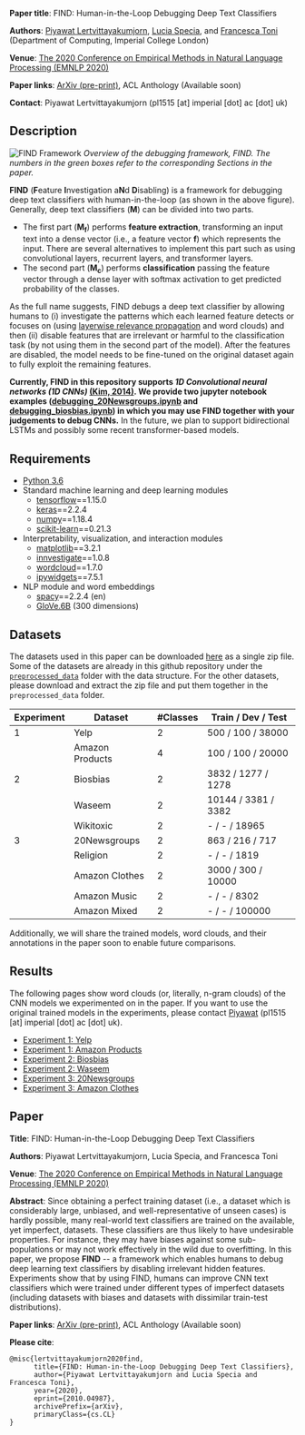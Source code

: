 **Paper title**: FIND: Human-in-the-Loop Debugging Deep Text Classifiers

**Authors**: [Piyawat Lertvittayakumjorn](https://www.doc.ic.ac.uk/~pl1515/), [Lucia Specia](http://www.imperial.ac.uk/people/l.specia), and [Francesca Toni](https://www.doc.ic.ac.uk/~ft/) (Department of Computing, Imperial College London)

**Venue**: [The 2020 Conference on Empirical Methods in Natural Language Processing (EMNLP 2020)](https://2020.emnlp.org/)

**Paper links**: [ArXiv (pre-print)](https://arxiv.org/abs/2010.04987), ACL Anthology (Available soon)

**Contact**: Piyawat Lertvittayakumjorn (pl1515 [at] imperial [dot] ac [dot] uk)

## Description
![FIND Framework](FIND.PNG)
*Overview of the debugging framework, FIND. The numbers in the green boxes refer to the
corresponding Sections in the paper.*

**FIND** (**F**eature **I**nvestigation a**N**d **D**isabling) is a framework for debugging deep text classifiers with human-in-the-loop (as shown in the above figure). Generally, deep text classifiers (**M**) can be divided into two parts.

- The first part (<b>M<sub>f</sub></b>) performs **feature extraction**, transforming an input text into a dense vector (i.e., a feature vector **f**) which represents the input. There are several alternatives to implement this part such as using convolutional layers, recurrent layers, and transformer layers. 
- The second part (<b>M<sub>c</sub></b>) performs **classification** passing the feature vector through a dense layer with softmax activation to get predicted probability of the classes.

As the full name suggests, FIND debugs a deep text classifier by allowing humans to (i) investigate the patterns which each learned feature detects or focuses on (using [layerwise relevance propagation](https://arxiv.org/pdf/1606.07298.pdf) and word clouds) and then (ii) disable features that are irrelevant or harmful to the classification task (by not using them in the second part of the model). After the features are disabled, the model needs to be fine-tuned on the original dataset again to fully exploit the remaining features.

**Currently, FIND in this repository supports _1D Convolutional neural networks (1D CNNs)_ [(Kim, 2014)](https://arxiv.org/pdf/1408.5882.pdf). We provide two jupyter notebook examples ([debugging_20Newsgroups.ipynb](debugging_20Newsgroups.ipynb) and [debugging_biosbias.ipynb](debugging_biosbias.ipynb)) in which you may use FIND together with your judgements to debug CNNs.** In the future, we plan to support bidirectional LSTMs and possibly some recent transformer-based models.

## Requirements
- [Python 3.6](https://www.python.org/downloads/release/python-360/)
- Standard machine learning and deep learning modules
	- [tensorflow](https://www.tensorflow.org/)==1.15.0
	- [keras](https://keras.io/)==2.2.4
	- [numpy](https://numpy.org/)==1.18.4
	- [scikit-learn](https://scikit-learn.org/stable/)==0.21.3
- Interpretability, visualization, and interaction modules
	- [matplotlib](https://matplotlib.org/)==3.2.1
	- [innvestigate](https://github.com/albermax/innvestigate)==1.0.8
	- [wordcloud](https://github.com/amueller/word_cloud)==1.7.0
	- [ipywidgets](https://github.com/jupyter-widgets/ipywidgets)==7.5.1
- NLP module and word embeddings
	- [spacy](https://spacy.io/)==2.2.4 (en)
	- [GloVe.6B](http://nlp.stanford.edu/data/glove.6B.zip) (300 dimensions)


## Datasets
The datasets used in this paper can be downloaded [here](https://drive.google.com/file/d/1yKgNqbli_loWakg0NpZkmfi3jBj_N7FK/view?usp=sharing) as a single zip file. Some of the datasets are already in this github repository under the [`preprocessed_data`](https://github.com/plkumjorn/FIND/tree/master/preprocessed_data) folder with the data structure. For the other datasets, please download and extract the zip file and put them together in the `preprocessed_data` folder. 

|Experiment|Dataset|#Classes|Train / Dev / Test|
|-----|-----|-----|-----|
|1|Yelp|2|500 / 100 / 38000|
||Amazon Products|4|100 / 100 / 20000|
|2|Biosbias|2|3832 / 1277 / 1278|
||Waseem|2|10144 / 3381 / 3382|
||Wikitoxic|2|- / - / 18965|
|3|20Newsgroups|2|863 / 216 / 717|
||Religion|2| - / - / 1819|
||Amazon Clothes|2| 3000 / 300 / 10000|
||Amazon Music|2| - / - / 8302|
||Amazon Mixed|2| - / - / 100000|

Additionally, we will share the trained models, word clouds, and their annotations in the paper soon to enable future comparisons.

## Results
The following pages show word clouds (or, literally, n-gram clouds) of the CNN models we experimented on in the paper. If you want to use the original trained models in the experiments, please contact [Piyawat](https://www.doc.ic.ac.uk/~pl1515/) (pl1515 [at] imperial [dot] ac [dot] uk).

- [Experiment 1: Yelp](https://plkumjorn.github.io/FIND/results/1A_yelp)
- [Experiment 1: Amazon Products](https://plkumjorn.github.io/FIND/results/1B_amazonproducts)
- [Experiment 2: Biosbias](https://plkumjorn.github.io/FIND/results/2A_biosbias)
- [Experiment 2: Waseem](https://plkumjorn.github.io/FIND/results/2B_waseem)
- [Experiment 3: 20Newsgroups](https://plkumjorn.github.io/FIND/results/3A_20newsgroups)
- [Experiment 3: Amazon Clothes](https://plkumjorn.github.io/FIND/results/3B_amazonclothes)


## Paper
**Title**: FIND: Human-in-the-Loop Debugging Deep Text Classifiers

**Authors**: Piyawat Lertvittayakumjorn, Lucia Specia, and Francesca Toni

**Venue**: [The 2020 Conference on Empirical Methods in Natural Language Processing (EMNLP 2020)](https://2020.emnlp.org/)

**Abstract**: Since obtaining a perfect training dataset (i.e., a dataset which is considerably large, unbiased, and well-representative of unseen cases) is hardly possible, many real-world text classifiers are trained on the available, yet imperfect, datasets. These classifiers are thus likely to have undesirable properties. For instance, they may have biases against some sub-populations or may not work effectively in the wild due to overfitting. In this paper, we propose **FIND** -- a framework which enables humans to debug deep learning text classifiers by disabling irrelevant hidden features. Experiments show that by using FIND, humans can improve CNN text classifiers which were trained under different types of imperfect datasets (including datasets with biases and datasets with dissimilar train-test distributions).

**Paper links**: [ArXiv (pre-print)](https://arxiv.org/abs/2010.04987), ACL Anthology (Available soon)

**Please cite**:
```
@misc{lertvittayakumjorn2020find,
      title={FIND: Human-in-the-Loop Debugging Deep Text Classifiers}, 
      author={Piyawat Lertvittayakumjorn and Lucia Specia and Francesca Toni},
      year={2020},
      eprint={2010.04987},
      archivePrefix={arXiv},
      primaryClass={cs.CL}
}
```
